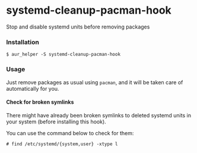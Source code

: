 # systemd-cleanup-pacman-hook

Stop and disable systemd units before removing packages

### Installation

`$ aur_helper -S systemd-cleanup-pacman-hook`

### Usage

Just remove packages as usual using `pacman`, and it will be taken care of automatically for you.

#### Check for broken symlinks

There might have already been broken symlinks to deleted systemd units in your system (before installing this hook).

You can use the command below to check for them:

`# find /etc/systemd/{system,user} -xtype l`
